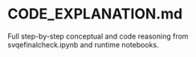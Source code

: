 # CODE_EXPLANATION.md
Full step-by-step conceptual and code reasoning from svqefinalcheck.ipynb and runtime notebooks.